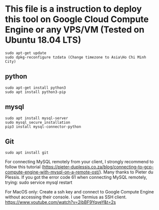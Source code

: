 # This file is a instruction to deploy this tool on Google Cloud Compute Engine or any VPS/VM (Tested on Ubuntu 18.04 LTS)

```console
sudo apt-get update
sudo dpkg-reconfigure tzdata (Change timezone to Asia\Ho Chi Minh City)
```

## python

```console
sudo apt-get install python3
sudo apt install python3-pip
```

## mysql

```console
sudo apt install mysql-server
sudo mysql_secure_installation
pip3 install mysql-connector-python
```

## Git
```console
sudo apt install git
```
For connecting MySQL remotely from your client, I strongly recommend to follow this tutorial (https://pieter-duplessis.co.za/blog/connecting-to-gcp-compute-engine-with-mysql-on-a-remote-ost/). Many thanks to Pieter du Plessis.
If you got the error code 61 when connecting MySQL remotely, trying: sudo service mysql restart

For MacOS only: Create a ssh key and connect to Google Compute Engine without accessing their console. I use Termius as SSH client.
https://www.youtube.com/watch?v=2ibBF9YqveY&t=2s



